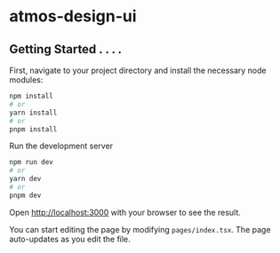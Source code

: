 # atmos-design-ui

## Getting Started .  . . . 

 
First, navigate to your project directory and install the necessary node modules:

```bash
npm install
# or
yarn install
# or
pnpm install
```


Run the development server

```bash
npm run dev
# or
yarn dev
# or
pnpm dev
```

Open [http://localhost:3000](http://localhost:3000) with your browser to see the result.

You can start editing the page by modifying `pages/index.tsx`. The page auto-updates as you edit the file.